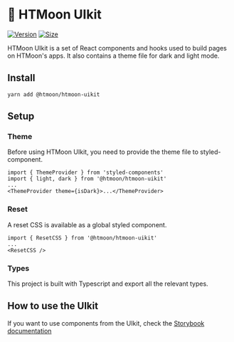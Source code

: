 # 🥞 HTMoon UIkit

[![Version](https://img.shields.io/npm/v/@htmoon/htmoon-uikit)](https://www.npmjs.com/package/@htmoon/htmoon-uikit) [![Size](https://img.shields.io/bundlephobia/min/@htmoon/htmoon-uikit)](https://www.npmjs.com/package/@htmoon/htmoon-uikit)

HTMoon UIkit is a set of React components and hooks used to build pages on HTMoon's apps. It also contains a theme file for dark and light mode.

## Install

`yarn add @htmoon/htmoon-uikit`

## Setup

### Theme

Before using HTMoon UIkit, you need to provide the theme file to styled-component.

```
import { ThemeProvider } from 'styled-components'
import { light, dark } from '@htmoon/htmoon-uikit'
...
<ThemeProvider theme={isDark}>...</ThemeProvider>
```

### Reset

A reset CSS is available as a global styled component.

```
import { ResetCSS } from '@htmoon/htmoon-uikit'
...
<ResetCSS />
```

### Types

This project is built with Typescript and export all the relevant types.

## How to use the UIkit

If you want to use components from the UIkit, check the [Storybook documentation](https://pancakeswap.github.io/pancake-uikit/)
